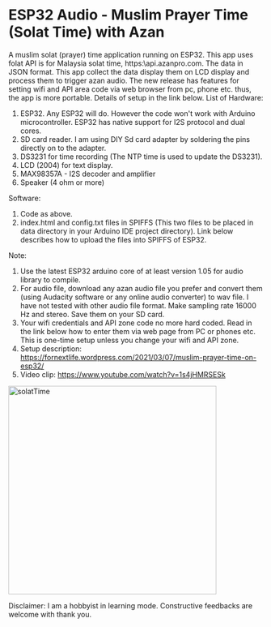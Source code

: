 # ESP32 Audio - Muslim Prayer Time (Solat Time) with Azan
A muslim solat (prayer) time application running on ESP32. This app uses folat API is for Malaysia solat time, https:\\api.azanpro.com. The data in JSON format. This app collect the data display them on LCD display and process them to trigger azan audio.  The new release has features for setting wifi and API area code via web browser from pc, phone etc. thus, the app is more portable. Details of setup in the link below.
List of Hardware:
1. ESP32. Any ESP32 will do. However the code won't work with Arduino microcontroller. ESP32 has native support for I2S protocol and dual cores.
2. SD card reader. I am using DIY Sd card adapter by soldering the pins directly on to the adapter.
3. DS3231 for time recording (The NTP time is used to update the DS3231).
4. LCD (2004) for text display.
5. MAX98357A - I2S decoder and amplifier
6. Speaker (4 ohm or more)

Software:
1. Code as above.
2. index.html and config.txt files in SPIFFS (This two files to be placed in data directory in your Arduino IDE project directory). Link below describes how to upload the files into SPIFFS of ESP32.

Note: 
1. Use the latest ESP32 arduino core of at least version 1.05 for audio library to compile.
2. For audio file, download any azan audio file you prefer and convert them (using Audacity software or any online audio converter) to wav file. I have not tested
 with other audio file format. Make sampling rate 16000 Hz and stereo. Save them on your SD card.
3. Your wifi credentials and API zone code no more hard coded. Read in the link below how to enter them via web page from PC or phones etc. This is one-time setup unless you change your wifi and API zone.
4. Setup description: https://fornextlife.wordpress.com/2021/03/07/muslim-prayer-time-on-esp32/
5. Video clip: https://www.youtube.com/watch?v=1s4jHMRSESk
 
<img width="411" alt="solatTime" src="https://user-images.githubusercontent.com/78830805/107587834-7532cb00-6c3d-11eb-9ca3-d12b0ef0e7d6.png">
 
Disclaimer:
I am a hobbyist in learning mode. Constructive feedbacks are welcome with thank you.
